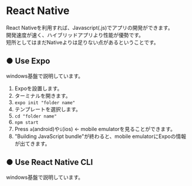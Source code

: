 <h1>React Native</h1>
 
React Nativeを利用すれば、Javascript(.js)でアプリの開発ができます。  
開発速度が速く、ハイブリッドアプリより性能が優勢です。  
短所としてはまだNativeよりは足りない点があるということです。

<h2>● Use Expo</h2>

windows基盤で説明しています。  
1. Expoを設置します。  
2. ターミナルを開きます。  
3. ```expo init "folder name"  ```
4. テンプレートを選択します。  
5. ```cd "folder name"  ```
6. ```npm start```
7. Press ```a```(android)や```i```(ios) ← mobile emulatorを見ることができます。
8. "Building JavaScript bundle"が終わると、mobile emulatorにExpoの情報が出てきます。

<h2>● Use React Native CLI</h2>

windows基盤で説明しています。 
